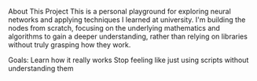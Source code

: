 About This Project
This is a personal playground for exploring neural networks and applying techniques I learned at university. 
I'm building the nodes from scratch, focusing on the underlying mathematics and algorithms to gain a deeper understanding, rather than relying on libraries without truly grasping how they work.

Goals:
Learn how it really works
Stop feeling like just using scripts without understanding them
